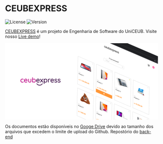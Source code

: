 # CEUBEXPRESS

![License](https://badgen.net/badge/license/MIT/blue)
![Version](https://badgen.net/badge/development/v0.0.0/yellow)

[CEUBEXPRESS](#) é um projeto de Engenharia de Software do UniCEUB. Visite nosso [Live demo](https://uniceubexpress.vercel.app/)!

<img src="./public/preview.png" alt="page preview" title="ceubexpress" align="center" />

Os documentos estão disponíveis no [Googe Drive](https://drive.google.com/drive/folders/1lTX6vUi4b5y9S0aegrl4QeM1jbml_KM8?usp=sharing) devido ao tamanho dos arquivos que excedem o limite de upload do Github.
Repostório do [back-end](https://github.com/reisvini1/ceubexpress-back)
